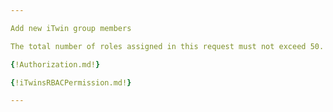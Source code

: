 ```yaml
---

Add new iTwin group members

The total number of roles assigned in this request must not exceed 50. This can be achieved with many different configurations. For example, 1 role can be assigned to 50 groups, or 5 roles can be assigned to 10 groups, both resulting in 50 role assignments.

{!Authorization.md!}

{!iTwinsRBACPermission.md!}

---
```


